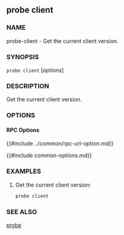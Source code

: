 ## probe client

### NAME

probe-client - Get the current client version.

### SYNOPSIS

``probe client`` [*options*]

### DESCRIPTION

Get the current client version.

### OPTIONS

#### RPC Options

{{#include ../common/rpc-url-option.md}}

{{#include common-options.md}}

### EXAMPLES

1. Get the current client version:
    ```sh
    probe client
    ```
### SEE ALSO

[probe](./probe.md)
